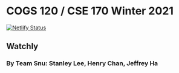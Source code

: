 # COGS 120 / CSE 170 Winter 2021
[![Netlify Status](https://api.netlify.com/api/v1/badges/6880ad0a-456f-4dfc-8976-4ebaf2854d11/deploy-status)](https://app.netlify.com/sites/a7-watchlyapp/deploys)

## Watchly
### By Team Snu: Stanley Lee, Henry Chan, Jeffrey Ha
